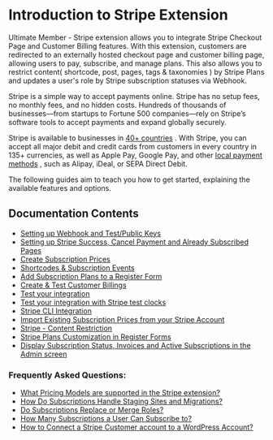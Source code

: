 ---
---
# Introduction to Stripe Extension
 Ultimate Member - Stripe extension allows you to integrate Stripe Checkout Page and Customer Billing features. With this extension, customers are redirected to an externally hosted checkout page and customer billing page, allowing users to pay, subscribe, and manage plans. This also allows you to restrict content( shortcode, post, pages, tags &amp; taxonomies ) by Stripe Plans and updates a user's role by Stripe subscription statuses via Webhook.

 Stripe is a simple way to accept payments online. Stripe has no setup fees, no monthly fees, and no hidden costs. Hundreds of thousands of businesses—from startups to Fortune 500 companies—rely on Stripe’s software tools to accept payments and expand globally securely.

 Stripe is available to businesses in  [40+ countries](https://stripe.com/global) . With Stripe, you can accept all major debit and credit cards from customers in every country in 135+ currencies, as well as Apple Pay, Google Pay, and other  [local payment methods](https://stripe.com/en-US/payments/payment-methods-guide#payment-method-fact-sheets) , such as Alipay, iDeal, or SEPA Direct Debit.

 The following guides aim to teach you how to get started, explaining the available features and options.

<strong>Documentation Contents</strong>
---------------------------------------

- [Setting up Webhook and Test/Public Keys](/docs-v3/um-stripe/article/1607-stripe-setting-up-webhook-and-test-public-keys)
- [Setting up Stripe Success, Cancel Payment and Already Subscribed Pages](/docs-v3/um-stripe/article/1609-stripe---setting-up-stripe-success-and-cancel-payment-pages)
- [Create Subscription Prices](/docs-v3/um-stripe/article/1617-create-subscription-prices)
- [Shortcodes &amp; Subscription Events](/docs-v3/um-stripe/article/1616-stripe-shortcodes-reference)
- [Add Subscription Plans to a Register Form](/docs-v3/um-stripe/article/1634-stripe---add-subscription-plans-to-a-registeration-form)
- [Create &amp; Test Customer Billings](/docs-v3/um-stripe/article/1611-stripe---create-test-customer-billings)
- [Test your integration](/docs-v3/um-stripe/article/1610-stripe---test-your-integration)
- [Test your integration with Stripe test clocks](/docs-v3/um-stripe/article/1803-test-your-integration-with-stripe-test-clocks)
- [Stripe CLI Integration](/docs-v3/um-stripe/article/1864-stripe-cli-integration)
- [Import Existing Subscription Prices from your Stripe Account](/docs-v3/um-stripe/article/1846-import-existing-subscription-prices-from-your-stripe-account)
- [Stripe - Content Restriction](/docs-v3/um-stripe/article/1805-stripe-content-restriction)
- [Stripe Plans Customization in Register Forms](/docs-v3/um-stripe/article/1859-stripe-s-plans-customization-in-register-forms)
- [Display Subscription Status, Invoices and Active Subscriptions in the Admin screen](/docs-v3/um-stripe/article/1865-display-subscription-status-invoices-and-active-subscriptions-in-the-admin-screen)

### <strong>Frequently Asked Questions:</strong>

- [What Pricing Models are supported in the Stripe extension?](/docs-v3/um-stripe/article/1880-stripe-faq-what-pricing-models-are-the-supported-in-the-stripe-extension)
- [](/docs-v3/um-stripe/article/1880-stripe-faq-what-pricing-models-are-the-supported-in-the-stripe-extension)  [How Do Subscriptions Handle Staging Sites and Migrations?](/docs-v3/um-stripe/article/1612-stripe-faq-how-do-subscriptions-handle-staging-sites-and-migrations)
- [](/docs-v3/um-stripe/article/1612-stripe-faq-how-do-subscriptions-handle-staging-sites-and-migrations)  [Do Subscriptions Replace or Merge Roles?](/docs-v3/um-stripe/article/1618-do-subscriptions-replace-or-merge-roles)
- [](/docs-v3/um-stripe/article/1618-do-subscriptions-replace-or-merge-roles)  [How Many Subscriptions a User Can Subscribe to?](/docs-v3/um-stripe/article/1619-how-many-subscriptions-a-user-can-subscribe-to)
- [](/docs-v3/um-stripe/article/1619-how-many-subscriptions-a-user-can-subscribe-to)  [How to Connect a Stripe Customer account to a WordPress Account?](/docs-v3/um-stripe/article/1626-how-to-connect-a-stripe-customer-account-to-a-wordpress-account)